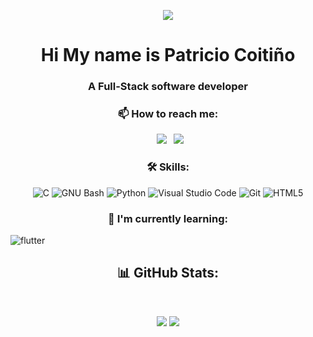 <p align="center">
<img src="https://user-images.githubusercontent.com/124692695/224404770-c56e7d9a-2065-4244-844b-94d269a2a970.gif">
</p>

<h1 align="center">Hi My name is Patricio Coitiño</h1>
<h3 align="center">A Full-Stack software developer</h3>

<h3 align="center">📫 How to reach me:</h3>

<div align="center">
  
&ensp;[<img src="https://img.shields.io/badge/linkedin-%230077B5.svg?style=for-the-badge&logo=linkedin&logoColor=white" />](https://www.linkedin.com/in/patricio-coiti%C3%B1o-95a7aa2b5/)
&ensp;[<img src="https://img.shields.io/badge/github-%23121011.svg?style=for-the-badge&logo=github&logoColor=white">](https://github.com/MrKindness235)
  
</div>

<h3 align="center"> 🛠️ Skills: </h3>

<div align="center">
  
![C](https://img.shields.io/badge/c-%2300599C.svg?style=for-the-badge&logo=c&logoColor=white)
![GNU Bash](https://img.shields.io/badge/GNU%20Bash-4EAA25?style=for-the-badge&logo=GNU%20Bash&logoColor=white)
![Python](https://img.shields.io/badge/python-3670A0?style=for-the-badge&logo=python&logoColor=ffdd54)
![Visual Studio Code](https://img.shields.io/badge/Visual%20Studio%20Code-0078d7.svg?style=for-the-badge&logo=visual-studio-code&logoColor=white) 
![Git](https://img.shields.io/badge/git-%23F05033.svg?style=for-the-badge&logo=git&logoColor=white)
![HTML5](https://img.shields.io/badge/html5-%23E34F26.svg?style=for-the-badge&logo=html5&logoColor=white)
</div>

<h3 align="center"> 🌱 I'm currently learning: </h3>

![flutter](https://img.shields.io/badge/python-3670A0?style=for-the-badge&logo=python&logoColor=ffdd54)

<div align="center">

</div>

<h2 align="center"> 📊 GitHub Stats: </h2>
<br />
<p align="center">

  
<img src="https://github-readme-stats.vercel.app/api/top-langs/?username=solp22&theme=bear&hide_border=true&bg_color=00000000&include_all_commits=false&count_private=false&layout=compact" />
<img src="https://github-readme-streak-stats.herokuapp.com/?user=solp22&theme=bear&hide_border=true&background=00000000" />
</p>
